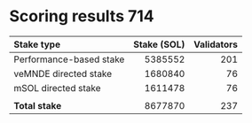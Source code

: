 # Scoring results 714

| Stake type              | Stake (SOL)    | Validators     |
|:------------------------|---------------:|---------------:|
| Performance-based stake | 5385552        | 201            |
| veMNDE directed stake   | 1680840        | 76             |
| mSOL directed stake     | 1611478        | 76             |
|                         |                |                |
| **Total stake**         | 8677870        | 237            |